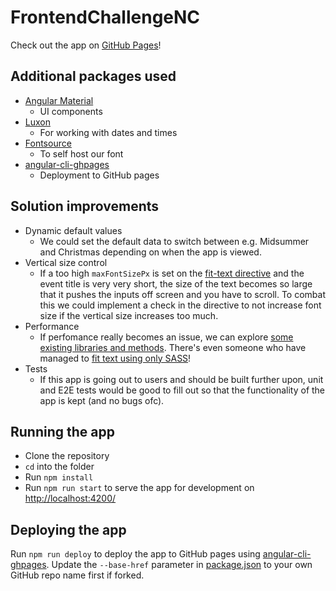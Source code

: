 # FrontendChallengeNC

Check out the app on [GitHub Pages](https://fleptheflabbergasted.github.io/FrontendChallengeNC/)!

## Additional packages used

- [Angular Material](https://material.angular.io/)
  - UI components
- [Luxon](https://github.com/moment/luxon#readme)
  - For working with dates and times
- [Fontsource](https://fontsource.org/docs/getting-started/introduction)
  - To self host our font
- [angular-cli-ghpages](https://github.com/angular-schule/angular-cli-ghpages/#readme)
  - Deployment to GitHub pages

## Solution improvements

- Dynamic default values
  - We could set the default data to switch between e.g. Midsummer and Christmas depending on when
    the app is viewed.
- Vertical size control
  - If a too high `maxFontSizePx` is set on the
    [fit-text directive](src/app/directives/fit-text.directive.ts) and the event title is very very
    short, the size of the text becomes so large that it pushes the inputs off screen and you have
    to scroll. To combat this we could implement a check in the directive to not increase font size
    if the vertical size increases too much.
- Performance
  - If perfomance really becomes an issue, we can explore
    [some existing libraries and methods](https://css-tricks.com/fitting-text-to-a-container/).
    There's even someone who have managed to
    [fit text using only SASS](https://piccalil.li/blog/riffing-on-the-latest-css-fit-text-approach/)!
- Tests
  - If this app is going out to users and should be built further upon, unit and E2E tests would be
    good to fill out so that the functionality of the app is kept (and no bugs ofc).

## Running the app

- Clone the repository
- `cd` into the folder
- Run `npm install`
- Run `npm run start` to serve the app for development on
  [http://localhost:4200/](http://localhost:4200/)

## Deploying the app

Run `npm run deploy` to deploy the app to GitHub pages using
[angular-cli-ghpages](https://www.npmjs.com/package/angular-cli-ghpages). Update the `--base-href`
parameter in [package.json](./package.json) to your own GitHub repo name first if forked.
